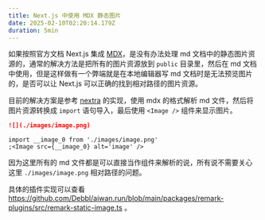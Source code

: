 ```yaml
---
title: Next.js 中使用 MDX 静态图片
date: 2025-02-10T02:20:14.179Z
duration: 5min
---
```


如果按照官方文档 Next.js 集成 [MDX](https://nextjs.org/docs/pages/building-your-application/configuring/mdx)，是没有办法处理 md 文档中的静态图片资源的，通常的解决方法是把所有的图片资源放到 `public` 目录里，然后在 md 文档中使用，但是这样做有一个弊端就是在本地编辑器写 md 文档时是无法预览图片的，是否可以让 Next.js 可以正确的找到相对路径的图片资源。

目前的解决方案是参考 [nextra](https://github.com/shuding/nextra) 的实现，使用 mdx 的格式解析 md 文件，然后将图片资源转换成 `import` 语句导入，最后使用 `<Image />` 组件来显示图片。

```md
![](./images/image.png)
```

```tsx
import __image_0 from './images/image.png'
;<Image src={__image_0} alt='image' />
```

因为这里所有的 md 文件都是可以直接当作组件来解析的说，所有说不需要关心这里 `./images/image.png` 相对路径的问题。

具体的插件实现可以查看 https://github.com/Debbl/aiwan.run/blob/main/packages/remark-plugins/src/remark-static-image.ts 。
